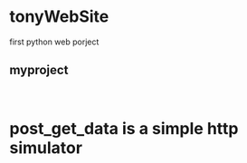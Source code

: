 # tonyWebSite

first python web porject

<h2>myproject</h2>
<br>
<h1>post_get_data is a simple http simulator<h1>
   


